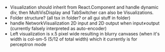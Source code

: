 * Visualization should inherit from React.Component and handle dynamic div, then MultiVisDisplay and TabSwitcher can also be Visualizations.
* Folder structure? (all tsx in folder? or all gui stuff in folder)
* handle NetworkVisualization 2D input and 2D output when input≠output (currently falsely interpreted as auto-encoder)
* Left visualization is x.5 pixel wide resulting in blurry canvases (when it's width is col-sm-5 (5/12 of total width) which it currently is for perceptron mode
